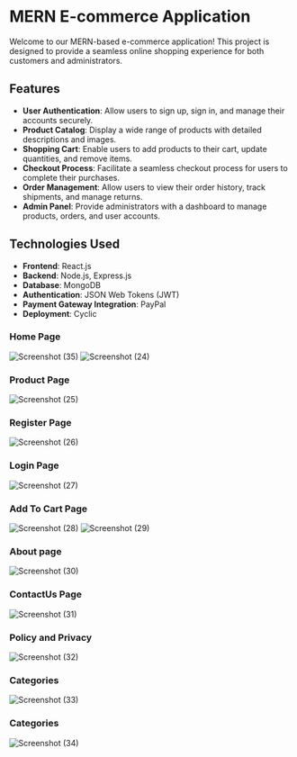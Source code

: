 
# MERN E-commerce Application

Welcome to our MERN-based e-commerce application! This project is designed to provide a seamless online shopping experience for both customers and administrators.


## Features

- **User Authentication**: Allow users to sign up, sign in, and manage their accounts securely.
- **Product Catalog**: Display a wide range of products with detailed descriptions and images.
- **Shopping Cart**: Enable users to add products to their cart, update quantities, and remove items.
- **Checkout Process**: Facilitate a seamless checkout process for users to complete their purchases.
- **Order Management**: Allow users to view their order history, track shipments, and manage returns.
- **Admin Panel**: Provide administrators with a dashboard to manage products, orders, and user accounts.

## Technologies Used

- **Frontend**: React.js
- **Backend**: Node.js, Express.js
- **Database**: MongoDB
- **Authentication**: JSON Web Tokens (JWT)
- **Payment Gateway Integration**:  PayPal
- **Deployment**: Cyclic

### Home Page
![Screenshot (35)](https://github.com/Preeti980/Ecommerce-app/assets/114865373/1db85a38-b455-4187-9328-d2a510549809)
![Screenshot (24)](https://github.com/Preeti980/Ecommerce-app/assets/114865373/55cf82c9-bd6f-4e6d-9add-a6f1a9baa77a)



### Product Page
![Screenshot (25)](https://github.com/Preeti980/Ecommerce-app/assets/114865373/588ad31b-611d-44ca-99cb-8084dafa6530)

### Register Page
![Screenshot (26)](https://github.com/Preeti980/Ecommerce-app/assets/114865373/e3efa259-91bb-49c0-996b-c1b75d967ff1)

### Login Page
![Screenshot (27)](https://github.com/Preeti980/Ecommerce-app/assets/114865373/dca1e8f0-cfb6-40df-a8a1-843ce690998c)

### Add To Cart Page
![Screenshot (28)](https://github.com/Preeti980/Ecommerce-app/assets/114865373/6d5b9afc-a54e-43e7-bfdd-2efaac171987)
![Screenshot (29)](https://github.com/Preeti980/Ecommerce-app/assets/114865373/a5f76b90-d9f7-4f9d-bcaf-5d0c5b6cbcce)


### About page
![Screenshot (30)](https://github.com/Preeti980/Ecommerce-app/assets/114865373/f358dd9f-5836-4449-8f37-80ad1c653afc)

### ContactUs Page
![Screenshot (31)](https://github.com/Preeti980/Ecommerce-app/assets/114865373/0edac396-418c-47b4-8089-07421c07240d)

### Policy and Privacy
![Screenshot (32)](https://github.com/Preeti980/Ecommerce-app/assets/114865373/14bd6e8a-081f-410d-8221-a756b1aec7d6)

### Categories
![Screenshot (33)](https://github.com/Preeti980/Ecommerce-app/assets/114865373/c77a403c-e004-47f5-ac4e-f0464771c266)

### Categories
![Screenshot (34)](https://github.com/Preeti980/Ecommerce-app/assets/114865373/a45c30e4-c1c3-4cdf-af61-fd261c7b10e0)












